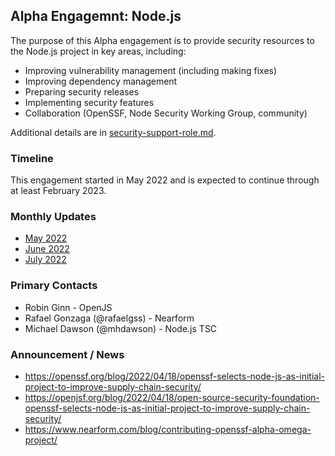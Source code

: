 ## Alpha Engagemnt: Node.js 

The purpose of this Alpha engagement is to provide security resources to the Node.js project
in key areas, including:

* Improving vulnerability management (including making fixes)
* Improving dependency management
* Preparing security releases
* Implementing security features
* Collaboration (OpenSSF, Node Security Working Group, community)

Additional details are in [security-support-role.md](security-support-role.md).

### Timeline

This engagement started in May 2022 and is expected to continue through at least February 2023.

### Monthly Updates

* [May 2022](update-2022-05.md)
* [June 2022](update-2022-06.md)
* [July 2022](update-2022-07.md)

### Primary Contacts

* Robin Ginn - OpenJS
* Rafael Gonzaga (@rafaelgss) - Nearform
* Michael Dawson (@mhdawson) - Node.js TSC

### Announcement / News

* <https://openssf.org/blog/2022/04/18/openssf-selects-node-js-as-initial-project-to-improve-supply-chain-security/>
* <https://openjsf.org/blog/2022/04/18/open-source-security-foundation-openssf-selects-node-js-as-initial-project-to-improve-supply-chain-security/>
* <https://www.nearform.com/blog/contributing-openssf-alpha-omega-project/>
